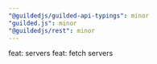 ```yaml
---
"@guildedjs/guilded-api-typings": minor
"guilded.js": minor
"@guildedjs/rest": minor
---
```


feat: servers
feat: fetch servers
